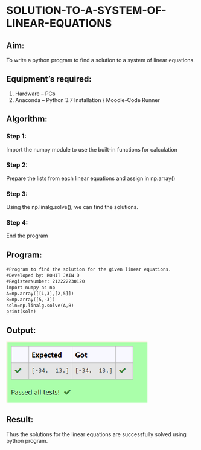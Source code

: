 # SOLUTION-TO-A-SYSTEM-OF-LINEAR-EQUATIONS
## Aim:
To write a python program to find a solution to a system of linear equations.
## Equipment’s required:
1. 	Hardware – PCs
2. 	Anaconda – Python 3.7 Installation / Moodle-Code Runner
## Algorithm:
### Step 1: 
Import the numpy module to use the built-in functions for calculation
### Step 2: 
Prepare the lists from each linear equations and assign in np.array()
### Step 3: 
Using the np.linalg.solve(), we can find the solutions.
### Step 4: 
End the program
## Program:
```
#Program to find the solution for the given linear equations.
#Developed by: ROHIT JAIN D
#RegisterNumber: 212222230120
import numpy as np
A=np.array([[1,3],[2,5]])
B=np.array([5,-3])
soln=np.linalg.solve(A,B)
print(soln)
```
## Output:
![OUTPUT](./images/output.png)
## Result: 
Thus the solutions for the linear equations are successfully solved using python program.